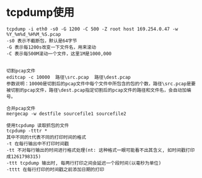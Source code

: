 # tcpdump使用

    tcpdump -i eth0 -s0 -G 1200 -C 500 -Z root host 169.254.0.47 -w %Y_%m%d_%H%M_%S.pcap
    -s0 表示不截断包，默认是64字节
    -G 表示每1200s改变一下文件名，用来滚动
    -C 表示每500M滚动一个文件，这里1M是1000,000


    切割pcap文件
    editcap -c 10000  路径\src.pcap  路径\dest.pcap
    参数说明：10000是切割后的pcap文件中每个文件中所包含的包的个数，路径\src.pcap是要被切割的pcap文件，路径\dest.pcap指定切割后的pcap文件的路径和文件名，会自动加编号。

    合并pcap文件
    mergecap -w destfile sourcefile1 sourcefile2 

    使用tcpdump 读取抓包的文件
    tcpdump -tttr *
    其中不同的t代表不同的打印时间的格式
    -t 在每行输出中不打印时间戳
    -tt 不对每行输出的时间进行格式处理(nt: 这种格式一眼可能看不出其含义, 如时间戳打印成1261798315)
    -ttt tcpdump 输出时, 每两行打印之间会延迟一个段时间(以毫秒为单位)
    -tttt 在每行打印的时间戳之前添加日期的打印

